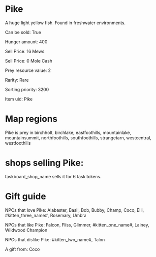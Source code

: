 # Pike

A huge light yellow fish. Found in freshwater environments.

Can be sold: True

Hunger amount: 400

Sell Price: 16 Mews

Sell Price: 0 Mole Cash

Prey resource value: 2

Rarity: Rare

Sorting priority: 3200

Item uid: Pike

# Map regions

Pike is prey in birchholt, birchlake, eastfoothills, mountainlake, mountainsummit, northfoothills, southfoothills, strangetarn, westcentral, westfoothills

# shops selling Pike:

taskboard_shop_name sells it for 6 task tokens.

# Gift guide

NPCs that love Pike: Alabaster, Basil, Bob, Bubby, Champ, Coco, Elli, #kitten_three_name#, Rosemary, Umbra

NPCs that like Pike: Falcon, Fliss, Glimmer, #kitten_one_name#, Lainey, Wildwood Champion

NPCs that dislike Pike: #kitten_two_name#, Talon

A gift from: Coco
